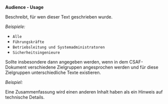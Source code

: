 **Audience - Usage**

Beschreibt, für wen dieser Text geschrieben wurde.

*Beispiele:*

* `Alle`
* `Führungskräfte`
* `Betriebsleitung und Systemadministratoren`
* `Sicherheitsingenieure`

Sollte insbesondere dann angegeben werden, wenn in dem CSAF-Dokument verschiedene Zielgruppen angesprochen werden und für diese Zielgruppen unterschiedliche Texte existieren.

*Beispiel:*

Eine Zusammenfassung wird einen anderen Inhalt haben als ein Hinweis auf technische Details.
